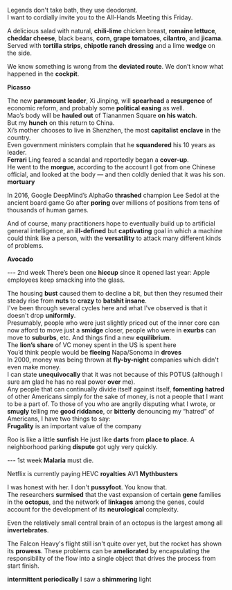 Legends don't take bath, they use deodorant.  
I want to cordially invite you to the All-Hands Meeting this Friday.

A delicious salad with natural, **chili-lime** chicken breast, **romaine lettuce**, **cheddar cheese**, black beans, **corn**, **grape tomatoes**, **cilantro**, and **jicama**. Served with **tortilla strips**, **chipotle ranch dressing** and a lime **wedge** on the side.
 
We know something is wrong from the **deviated route**. We don’t know what happened in the **cockpit**.  

**Picasso** 

The new **paramount leader**, Xi Jinping, will **spearhead** a **resurgence** of economic reform, and probably some **political easing** as well.  
Mao’s body will be **hauled out** of Tiananmen Square **on his watch**.  
But my **hunch** on this return to China.  
Xi’s mother chooses to live in Shenzhen, the most **capitalist** **enclave** in the country.  
Even government ministers complain that he **squandered** his 10 years as leader.  
**Ferrari**
Ling feared a scandal and reportedly began a **cover-up**.  
He went to the **morgue**, according to the account I got from one Chinese official, and looked at the body — and then coldly denied that it was his son.  
**mortuary**

In 2016, Google DeepMind’s AlphaGo **thrashed** champion Lee Sedol at the ancient board game Go after **poring** over millions of positions from tens of thousands of human games.

And of course, many practitioners hope to eventually build up to artificial general intelligence, an **ill-defined** but **captivating** goal in which a machine could think like a person, with the **versatility** to attack many different kinds of problems.  


**Avocado**

--- 2nd week
There’s been one **hiccup** since it opened last year: Apple employees keep smacking into the glass.


The housing **bust** caused them to decline a bit, but then they resumed their steady rise from **nuts** to **crazy** to **batshit insane**.  
I've been through several cycles here and what I've observed is that it doesn't drop **uniformly**.  
Presumably, people who were just slightly priced out of the inner core can now afford to move just a **smidge** closer, people who were in **exurbs** can move to **suburbs**, etc. And things find a new **equilibrium**.  
The **lion’s share** of VC money spent in the US is spent here  
You’d think people would be **fleeing** Napa/Sonoma in **droves**  
In 2000, money was being thrown at **fly-by-night** companies which didn't even make money.  
I can state **unequivocally** that it was not because of this POTUS (although I sure am glad he has no real power **over** me).  
Any people that can continually divide itself against itself, **fomenting** **hatred** of other Americans simply for the sake of money, is not a people that I want to be a part of.
To those of you who are angrily disputing what I wrote, or **smugly** telling me **good riddance**, or **bitterly** denouncing my “hatred” of Americans, I have two things to say:  
**Frugality** is an important value of the company  

Roo is like a little **sunfish** 
He just like **darts** from **place to place**.
A neighborhood parking **dispute** got ugly very quickly.  

--- 1st week
**Malaria** must die.  

Netflix is currently paying HEVC **royalties**
AV1 **Mythbusters**

I was honest with her. I don't **pussyfoot**. You know that.  
The researchers **surmised** that the vast expansion of certain **gene** families in the **octopus**, and the network of **linkages** among the genes, could account for the development of its **neurological** complexity.  

Even the relatively small central brain of an octopus is the largest among all **invertebrates**.  

The Falcon Heavy's flight still isn't quite over yet, but the rocket has shown its **prowess**.
These problems can be **ameliorated** by encapsulating the responsibility of the flow into a single object that drives the process from start finish.  

**intermittent**  **periodically** 
I saw a **shimmering** light 


